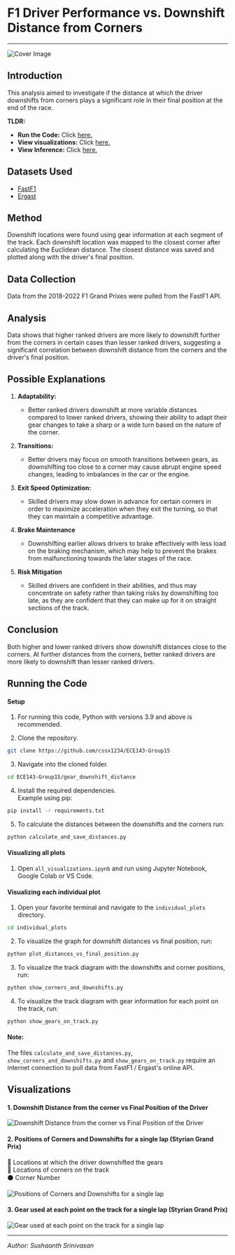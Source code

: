 # F1 Driver Performance vs. Downshift Distance from Corners

---

![Cover Image](./misc_images/cover.png)

## Introduction

This analysis aimed to investigate if the distance at which the driver downshifts from corners plays a significant role in their final position at the end of the race.

**TLDR:**

- **Run the Code:** Click [here.](#running-the-code)
- **View visualizations:** Click [here.](#visualizations)
- **View Inference:** Click [here.](#analysis)

## Datasets Used

- [FastF1](https://github.com/theOehrly/Fast-F1)
- [Ergast](https://ergast.com/mrd/)

## Method

Downshift locations were found using gear information at each segment of the track. Each downshift location was mapped to the closest corner after calculating the Euclidean distance. The closest distance was saved and plotted along with the driver's final position.

## Data Collection

Data from the 2018-2022 F1 Grand Prixes were pulled from the FastF1 API.

## Analysis

Data shows that higher ranked drivers are more likely to downshift further from the corners in certain cases than lesser ranked drivers, suggesting a significant correlation between downshift distance from the corners and the driver's final position.

## Possible Explanations

1. **Adaptability:**

   - Better ranked drivers downshift at more variable distances compared to lower ranked drivers, showing their ability to adapt their gear changes to take a sharp or a wide turn based on the nature of the corner.

2. **Transitions:**

   - Better drivers may focus on smooth transitions between gears, as downshifting too close to a corner may cause abrupt engine speed changes, leading to imbalances in the car or the engine.

3. **Exit Speed Optimization:**

   - Skilled drivers may slow down in advance for certain corners in order to maximize acceleration when they exit the turning, so that they can maintain a competitive advantage.

4. **Brake Maintenance**

   - Downshifting earlier allows drivers to brake effectively with less load on the braking mechanism, which may help to prevent the brakes from malfunctioning towards the later stages of the race.

5. **Risk Mitigation**
   - Skilled drivers are confident in their abilities, and thus may concentrate on safety rather than taking risks by downshifting too late, as they are confident that they can make up for it on straight sections of the track.

## Conclusion

Both higher and lower ranked drivers show downshift distances close to the corners. At further distances from the corners, better ranked drivers are more likely to downshift than lesser ranked drivers.

## Running the Code

#### Setup

1. For running this code, Python with versions 3.9 and above is recommended.

2. Clone the repository.

```sh
git clone https://github.com/cssx1234/ECE143-Group15
```

3. Navigate into the cloned folder.

```sh
cd ECE143-Group15/gear_downshift_distance
```

4. Install the required dependencies. \
   Example using pip:

```sh
pip install -r requirements.txt
```

5. To calculate the distances between the downshifts and the corners run:

```sh
python calculate_and_save_distances.py
```

#### Visualizing all plots

1. Open `all_visualizations.ipynb` and run using Jupyter Notebook, Google Colab or VS Code.

#### Visualizing each individual plot

1. Open your favorite terminal and navigate to the `individual_plots` directory.

```sh
cd individual_plots
```

2. To visualize the graph for downshift distances vs final position, run:

```sh
python plot_distances_vs_final_position.py
```

3. To visualize the track diagram with the downshifts and corner positions, run:

```sh
python show_corners_and_downshifts.py
```

4. To visualize the track diagram with gear information for each point on the track, run:

```sh
python show_gears_on_track.py
```

#### Note:

The files `calculate_and_save_distances.py`, `show_corners_and_downshifts.py` and `show_gears_on_track.py` require an internet connection to pull data from FastF1 / Ergast's online API.

## Visualizations

#### 1. Downshift Distance from the corner vs Final Position of the Driver

![Downshift Distance from the corner vs Final Position of the Driver](./individual_plots/saved_visualizations/downshift_distance_vs_final_position.png)

#### 2. Positions of Corners and Downshifts for a single lap (Styrian Grand Prix)

🔵 Locations at which the driver downshifted the gears \
🔴 Locations of corners on the track \
⚫ Corner Number

![Positions of Corners and Downshifts for a single lap](./individual_plots/saved_visualizations/corners_and_downshifts.png)

#### 3. Gear used at each point on the track for a single lap (Styrian Grand Prix)

![Gear used at each point on the track for a single lap](./individual_plots/saved_visualizations/gear_used_on_track.png)

---

_Author: Sushaanth Srinivasan_
